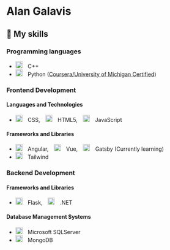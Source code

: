 # Alan Galavis

## 🔧 My skills 
### Programming languages
- <img height="18" width="18" src="https://skillicons.dev/icons?i=cpp" /> C++
- <img height="18" width="18" src="https://skillicons.dev/icons?i=python" /> Python ([Coursera/University of Michigan Certified](https://www.coursera.org/account/accomplishments/specialization/certificate/89GEQ6MFQ39Q))

### Frontend Development
#### Languages and Technologies
- <img height="18" width="18" src="https://skillicons.dev/icons?i=css" /> CSS, <img height="18" width="18" src="https://skillicons.dev/icons?i=html" /> HTML5, <img height="18" width="18" src="https://skillicons.dev/icons?i=js" /> JavaScript
#### Frameworks and Libraries
- <img height="18" width="18" src="https://skillicons.dev/icons?i=angular" /> Angular, <img height="18" width="18" src="https://skillicons.dev/icons?i=vue" /> Vue, <img height="18" width="18" src="https://skillicons.dev/icons?i=gatsby" /> Gatsby (Currently learning)
- <img height="18" width="18" src="https://skillicons.dev/icons?i=tailwind" /> Tailwind

### Backend Development 
#### Frameworks and Libraries
- <img height="18" width="18" src="https://skillicons.dev/icons?i=flask" /> Flask, <img height="18" width="18" src="https://skillicons.dev/icons?i=dotnet" /> .NET
#### Database Management Systems
- <img height="18" width="18" src="https://user-images.githubusercontent.com/4249331/52232852-e2c4f780-28bd-11e9-835d-1e3cf3e43888.png" /> Microsoft SQLServer
- <img height="18" width="18" src="https://skillicons.dev/icons?i=mongodb" /> MongoDB

<!--
**alanegd/alanegd** is a ✨ _special_ ✨ repository because its `README.md` (this file) appears on your GitHub profile.

Here are some ideas to get you started:

- 🔭 I’m currently working on ...
- 🌱 I’m currently learning ...
- 👯 I’m looking to collaborate on ...
- 🤔 I’m looking for help with ...
- 💬 Ask me about ...
- 📫 How to reach me: ...
- ⚡ Fun fact: ...
-->
